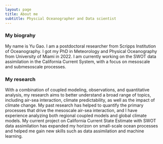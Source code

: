 ```yaml
---
layout: page
title: About me
subtitle: Physcial Oceanographer and Data scientist
---
```

### My biograhy
My name is Yu Gao. I am a postdoctoral researcher from Scripps Institution of Oceanography. 
I got my PhD in Meteorology and Physical Oceanography from University of Miami in 2022. I am currently working on the SWOT data assimilation in the California Current System, with a focus on mesoscale and submesoscale processes. 

### My research
With a combination of coupled modeling, observations, and quantitative analysis, my research aims to better understand a broad range of topics, including air-sea interaction, climate predictability, as well as the impact of climate change. My past research has helped to quantify the primary processes that drive the mesoscale air-sea interaction, and I have experience analyzing both regional coupled models and global climate models. My current project on California Current State Estimate with SWOT data assimilation has expanded my horizon on small-scale ocean processes and helped me gain new skills such as data assimilation and machine learning.

